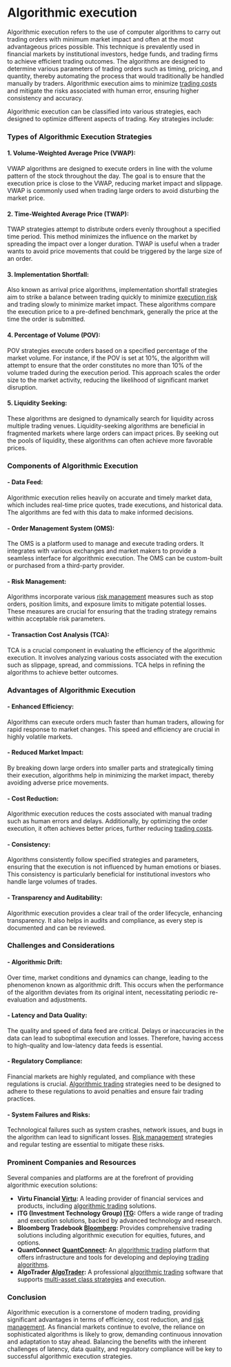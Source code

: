 # Algorithmic execution

Algorithmic execution refers to the use of computer algorithms to carry out trading orders with minimum market impact and often at the most advantageous prices possible. This technique is prevalently used in financial markets by institutional investors, hedge funds, and trading firms to achieve efficient trading outcomes. The algorithms are designed to determine various parameters of trading orders such as timing, pricing, and quantity, thereby automating the process that would traditionally be handled manually by traders. Algorithmic execution aims to minimize [trading costs](../t/trading_costs.md) and mitigate the risks associated with human error, ensuring higher consistency and accuracy.

Algorithmic execution can be classified into various strategies, each designed to optimize different aspects of trading. Key strategies include:

### Types of Algorithmic Execution Strategies

#### 1. **Volume-Weighted Average Price (VWAP):**

VWAP algorithms are designed to execute orders in line with the volume pattern of the stock throughout the day. The goal is to ensure that the execution price is close to the VWAP, reducing market impact and slippage. VWAP is commonly used when trading large orders to avoid disturbing the market price. 

#### 2. **Time-Weighted Average Price (TWAP):**

TWAP strategies attempt to distribute orders evenly throughout a specified time period. This method minimizes the influence on the market by spreading the impact over a longer duration. TWAP is useful when a trader wants to avoid price movements that could be triggered by the large size of an order.

#### 3. **Implementation Shortfall:**

Also known as arrival price algorithms, implementation shortfall strategies aim to strike a balance between trading quickly to minimize [execution risk](../e/execution_risk.md) and trading slowly to minimize market impact. These algorithms compare the execution price to a pre-defined benchmark, generally the price at the time the order is submitted.

#### 4. **Percentage of Volume (POV):**

POV strategies execute orders based on a specified percentage of the market volume. For instance, if the POV is set at 10%, the algorithm will attempt to ensure that the order constitutes no more than 10% of the volume traded during the execution period. This approach scales the order size to the market activity, reducing the likelihood of significant market disruption.

#### 5. **Liquidity Seeking:**

These algorithms are designed to dynamically search for liquidity across multiple trading venues. Liquidity-seeking algorithms are beneficial in fragmented markets where large orders can impact prices. By seeking out the pools of liquidity, these algorithms can often achieve more favorable prices.

### Components of Algorithmic Execution 

#### - **Data Feed:**

Algorithmic execution relies heavily on accurate and timely market data, which includes real-time price quotes, trade executions, and historical data. The algorithms are fed with this data to make informed decisions.

#### - **Order Management System (OMS):**

The OMS is a platform used to manage and execute trading orders. It integrates with various exchanges and market makers to provide a seamless interface for algorithmic execution. The OMS can be custom-built or purchased from a third-party provider.

#### - **Risk Management:**

Algorithms incorporate various [risk management](../r/risk_management.md) measures such as stop orders, position limits, and exposure limits to mitigate potential losses. These measures are crucial for ensuring that the trading strategy remains within acceptable risk parameters.

#### - **Transaction Cost Analysis (TCA):**

TCA is a crucial component in evaluating the efficiency of the algorithmic execution. It involves analyzing various costs associated with the execution such as slippage, spread, and commissions. TCA helps in refining the algorithms to achieve better outcomes.

### Advantages of Algorithmic Execution

#### - **Enhanced Efficiency:**

Algorithms can execute orders much faster than human traders, allowing for rapid response to market changes. This speed and efficiency are crucial in highly volatile markets.

#### - **Reduced Market Impact:**

By breaking down large orders into smaller parts and strategically timing their execution, algorithms help in minimizing the market impact, thereby avoiding adverse price movements.

#### - **Cost Reduction:**

Algorithmic execution reduces the costs associated with manual trading such as human errors and delays. Additionally, by optimizing the order execution, it often achieves better prices, further reducing [trading costs](../t/trading_costs.md).

#### - **Consistency:**

Algorithms consistently follow specified strategies and parameters, ensuring that the execution is not influenced by human emotions or biases. This consistency is particularly beneficial for institutional investors who handle large volumes of trades.

#### - **Transparency and Auditability:**

Algorithmic execution provides a clear trail of the order lifecycle, enhancing transparency. It also helps in audits and compliance, as every step is documented and can be reviewed.

### Challenges and Considerations 

#### - **Algorithmic Drift:**

Over time, market conditions and dynamics can change, leading to the phenomenon known as algorithmic drift. This occurs when the performance of the algorithm deviates from its original intent, necessitating periodic re-evaluation and adjustments.

#### - **Latency and Data Quality:**

The quality and speed of data feed are critical. Delays or inaccuracies in the data can lead to suboptimal execution and losses. Therefore, having access to high-quality and low-latency data feeds is essential.

#### - **Regulatory Compliance:**

Financial markets are highly regulated, and compliance with these regulations is crucial. [Algorithmic trading](../a/algorithmic_trading.md) strategies need to be designed to adhere to these regulations to avoid penalties and ensure fair trading practices.

#### - **System Failures and Risks:**

Technological failures such as system crashes, network issues, and bugs in the algorithm can lead to significant losses. [Risk management](../r/risk_management.md) strategies and regular testing are essential to mitigate these risks.

### Prominent Companies and Resources

Several companies and platforms are at the forefront of providing algorithmic execution solutions:

- **Virtu Financial [Virtu](https://www.virtu.com/):** A leading provider of financial services and products, including [algorithmic trading](../a/algorithmic_trading.md) solutions.
- **ITG (Investment Technology Group) [ITG](https://www.itg.com/):** Offers a wide range of trading and execution solutions, backed by advanced technology and research.
- **Bloomberg Tradebook [Bloomberg](https://www.bloomberg.com/professional/tradebook/):** Provides comprehensive trading solutions including algorithmic execution for equities, futures, and options.
- **QuantConnect [QuantConnect](https://www.quantconnect.com/):** An [algorithmic trading](../a/algorithmic_trading.md) platform that offers infrastructure and tools for developing and deploying [trading algorithms](../t/trading_algorithms.md).
- **AlgoTrader [AlgoTrader](https://www.algotrader.com/):** A professional [algorithmic trading](../a/algorithmic_trading.md) software that supports [multi-asset class strategies](../m/multi-asset_class_strategies.md) and execution.

### Conclusion

Algorithmic execution is a cornerstone of modern trading, providing significant advantages in terms of efficiency, cost reduction, and [risk management](../r/risk_management.md). As financial markets continue to evolve, the reliance on sophisticated algorithms is likely to grow, demanding continuous innovation and adaptation to stay ahead. Balancing the benefits with the inherent challenges of latency, data quality, and regulatory compliance will be key to successful algorithmic execution strategies.